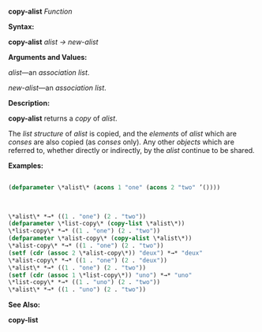 **copy-alist** *Function* 



**Syntax:** 



**copy-alist** *alist → new-alist* 



**Arguments and Values:** 



*alist*—an *association list*. 



*new-alist*—an *association list*. 



**Description:** 



**copy-alist** returns a *copy* of *alist*. 



The *list structure* of *alist* is copied, and the *elements* of *alist* which are *conses* are also copied (as *conses* only). Any other *objects* which are referred to, whether directly or indirectly, by the *alist* continue to be shared. 



**Examples:**
```lisp
 
(defparameter \*alist\* (acons 1 "one" (acons 2 "two" ’()))) 

 
 
\*alist\* *→* ((1 . "one") (2 . "two")) 
(defparameter \*list-copy\* (copy-list \*alist\*)) 
\*list-copy\* *→* ((1 . "one") (2 . "two")) 
(defparameter \*alist-copy\* (copy-alist \*alist\*)) 
\*alist-copy\* *→* ((1 . "one") (2 . "two")) 
(setf (cdr (assoc 2 \*alist-copy\*)) "deux") *→* "deux" 
\*alist-copy\* *→* ((1 . "one") (2 . "deux")) 
\*alist\* *→* ((1 . "one") (2 . "two")) 
(setf (cdr (assoc 1 \*list-copy\*)) "uno") *→* "uno" 
\*list-copy\* *→* ((1 . "uno") (2 . "two")) 
\*alist\* *→* ((1 . "uno") (2 . "two")) 

```
**See Also:** 



**copy-list** 



